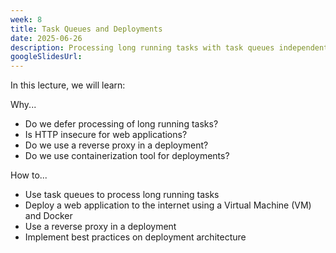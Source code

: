 ```yaml
---
week: 8
title: Task Queues and Deployments
date: 2025-06-26
description: Processing long running tasks with task queues independent of a backend. Deploying a web application with a domain name to the internet through the use of a Virtual Machine and Docker; Best practices on deployment architecture.
googleSlidesUrl:
---
```


In this lecture, we will learn:

Why...

- Do we defer processing of long running tasks?
- Is HTTP insecure for web applications?
- Do we use a reverse proxy in a deployment?
- Do we use containerization tool for deployments?

How to...

- Use task queues to process long running tasks
- Deploy a web application to the internet using a Virtual Machine (VM) and Docker
- Use a reverse proxy in a deployment
- Implement best practices on deployment architecture
